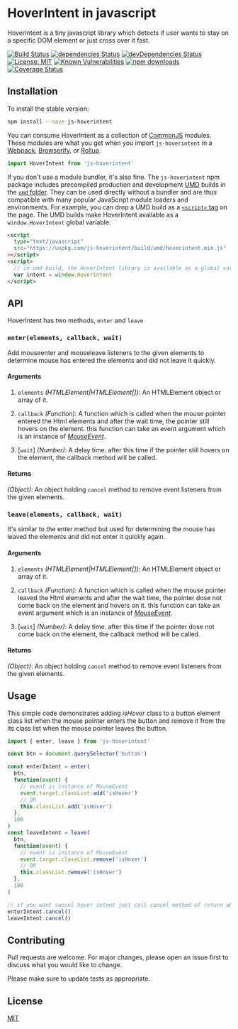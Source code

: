 # HoverIntent in javascript

HoverIntent is a tiny javascript library which detects
if user wants to stay on a specific DOM element or just cross over it fast.

[![Build Status](https://travis-ci.org/m-davoodi/js-hoverintent.svg?branch=master)](https://travis-ci.org/m-davoodi/js-hoverintent)
[![dependencies Status](https://david-dm.org/m-davoodi/js-hoverintent/status.svg)](https://david-dm.org/m-davoodi/js-hoverintent)
[![devDependencies Status](https://david-dm.org/m-davoodi/js-hoverintent/dev-status.svg)](https://david-dm.org/m-davoodi/js-hoverintent?type=dev)
[![License: MIT](https://img.shields.io/badge/License-MIT-blue.svg)](https://opensource.org/licenses/MIT)
[![Known Vulnerabilities](https://snyk.io/test/github/m-davoodi/js-hoverintent/badge.svg?targetFile=package.json)](https://snyk.io/test/github/m-davoodi/js-hoverintent?targetFile=package.json)
[![npm downloads](https://img.shields.io/npm/dm/js-hoverintent.svg?style=flat-square)](https://www.npmjs.com/package/js-hoverintent)
[![Coverage Status](https://coveralls.io/repos/github/m-davoodi/js-hoverintent/badge.svg)](https://coveralls.io/github/m-davoodi/js-hoverintent)

## Installation

To install the stable version:

```sh
npm install --save js-hoverintent
```

You can consume HoverIntent as a collection of [CommonJS](https://github.com/webpack/docs/wiki/commonjs) modules.
These modules are what you get when you import `js-hoverintent` in a [Webpack](https://webpack.js.org/), [Browserify](http://browserify.org/),
or [Rollup](https://rollupjs.org).

```javascript
import HoverIntent from 'js-hoverintent'
```

If you don't use a module bundler, it's also fine. The `js-hoverintent` npm package includes precompiled production and development [UMD](https://github.com/umdjs/umd) builds in the [`umd` folder](https://unpkg.com/js-hoverintent/build/umd/).
They can be used directly without a bundler and are thus compatible with many popular JavaScript module loaders and environments.
For example, you can drop a UMD build as a [`<script>` tag](https://unpkg.com/js-hoverintent/build/umd/hoverintent.min.js) on the page.
The UMD builds make HoverIntent available as a `window.HoverIntent` global variable.

```html
<script
  type="text/javascript"
  src="https://unpkg.com/js-hoverintent/build/umd/hoverintent.min.js"
></script>
<script>
  // in umd build, the HoverIntent library is available as a global variable
  var intent = window.HoverIntent
</script>
```

## API

HoverIntent has two methods, `enter` and `leave`

### `enter(elements, callback, wait)`

Add mouseenter and mouseleave listeners to the given elements to determine mouse has entered
the elements and did not leave it quickly.

#### Arguments

1. `elements` _(HTMLElement|HTMLElement[])_: An HTMLElement object or array of it.

2. `callback` _(Function)_: A function which is called when the mouse pointer entered
   the Html elements and after the wait time, the pointer still hovers on the element.
   this function can take an event argument which is an instance of [_MouseEvent_](https://developer.mozilla.org/en-US/docs/Web/API/MouseEvent).

3. [`wait`] _(Number)_: A delay time. after this time if the pointer still hovers on the element, the callback method will be called.

#### Returns

_(Object)_: An object holding `cancel` method to remove event listeners from the given elements.

### `leave(elements, callback, wait)`

It's similar to the enter method but used for determining the mouse has leaved the elements and did not enter it quickly again.

#### Arguments

1. `elements` _(HTMLElement|HTMLElement[])_: An HTMLElement object or array of it.

2. `callback` _(Function)_: A function which is called when the mouse pointer leaved
   the Html elements and after the wait time, the pointer dose not come back on the element and hovers on it.
   this function can take an event argument which is an instance of [_MouseEvent_](https://developer.mozilla.org/en-US/docs/Web/API/MouseEvent).

3. [`wait`] _(Number)_: A delay time. after this time if the pointer dose not come back on the element, the callback method will be called.

#### Returns

_(Object)_: An object holding `cancel` method to remove event listeners from the given elements.

## Usage

This simple code demonstrates adding _isHover_ class to a button element class list when the mouse pointer
enters the button and remove it from the its class list when the mouse pointer leaves the button.

```javascript
import { enter, leave } from 'js-hoverintent'

const btn = document.querySelector('button')

const enterIntent = enter(
  btn,
  function(event) {
    // event is instance of MouseEvent
    event.target.classList.add('isHover')
    // OR
    this.classList.add('isHover')
  },
  100
)
const leaveIntent = leave(
  btn,
  function(event) {
    // event is instance of MouseEvent
    event.target.classList.remove('isHover')
    // OR
    this.classList.remove('isHover')
  },
  100
)

// if you want cancel hover intent just call cancel method of return object
enterIntent.cancel()
leaveIntent.cancel()
```

## Contributing

Pull requests are welcome. For major changes, please open an issue first to discuss what you would like to change.

Please make sure to update tests as appropriate.

## License

[MIT](https://choosealicense.com/licenses/mit/)
